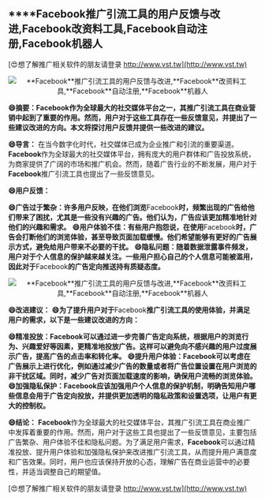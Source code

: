 ## ****Facebook**推广引流工具的用户反馈与改进,**Facebook**改资料工具,**Facebook**自动注册,**Facebook**机器人**

[😍想了解推广相关软件的朋友请登录 http://www.vst.tw](http://www.vst.tw)

 <center><img src="https://vst.tw/MP4/tuiguang/png/6.png" alt="**Facebook**推广引流工具的用户反馈与改进,**Facebook**改资料工具,**Facebook**自动注册,**Facebook**机器人"></center>

**😄摘要：**Facebook**作为全球最大的社交媒体平台之一，其推广引流工具在商业营销中起到了重要的作用。然而，用户对于这些工具存在一些反馈意见，并提出了一些建议改进的方向。本文将探讨用户反馈并提供一些改进的建议。**

**😄导言：**
在当今数字化时代，社交媒体已成为企业推广和引流的重要渠道。**Facebook**作为全球最大的社交媒体平台，拥有庞大的用户群体和广告投放系统，为商家提供了广阔的市场和推广机会。然而，随着广告行业的不断发展，用户对于**Facebook**推广引流工具也提出了一些反馈意见。

**😄用户反馈：**

**😄广告过于繁杂：许多用户反映，在他们浏览**Facebook**时，频繁出现的广告给他们带来了困扰，尤其是一些没有兴趣的广告。他们认为，广告应该更加精准地针对他们的兴趣和需求。**
**😄用户体验不佳：有些用户抱怨说，在使用**Facebook**时，广告会打断他们的浏览体验，甚至导致页面加载缓慢。他们希望能够有更好的广告展示方式，避免给用户带来不必要的干扰。**
**😄隐私问题：随着数据泄露事件频发，用户对于个人信息的保护越来越关注。一些用户担心自己的个人信息可能被滥用，因此对于**Facebook**的广告定向推送持有质疑态度。**

 <center><img src="https://vst.tw/MP4/tuiguang/png/7.png" alt="**Facebook**推广引流工具的用户反馈与改进,**Facebook**改资料工具,**Facebook**自动注册,**Facebook**机器人"></center>

**😄改进建议：**
**😄为了提升用户对于**Facebook**推广引流工具的使用体验，并满足用户的需求，以下是一些建议改进的方向：**

**😄精准投放：**Facebook**可以通过进一步完善广告定向系统，根据用户的浏览行为、兴趣爱好等因素，更精准地投放广告。这样可以避免向不感兴趣的用户过度展示广告，提高广告的点击率和转化率。**
**😄提升用户体验：**Facebook**可以考虑在广告展示上进行优化，例如通过减少广告的数量或者将广告位置设置在用户浏览的非干扰区域。同时，减少广告对页面加载速度的影响，确保用户流畅的浏览体验。**
**😄加强隐私保护：**Facebook**应该加强用户个人信息的保护机制，明确告知用户哪些信息会用于广告定向投放，并提供更加透明的隐私政策和设置选项，让用户有更大的控制权。**

**😄结论：**
**Facebook**作为全球最大的社交媒体平台，其推广引流工具在商业推广中发挥着重要的作用。然而，用户对于这些工具也提出了一些反馈意见，主要包括广告繁杂、用户体验不佳和隐私问题。为了满足用户需求，**Facebook**可以通过精准投放、提升用户体验和加强隐私保护来改进推广引流工具，从而提升用户满意度和广告效果。同时，用户也应该保持开放的心态，理解广告在商业运营中的必要性，并适当调整自己的期望值。

[😍想了解推广相关软件的朋友请登录 http://www.vst.tw](http://www.vst.tw)



